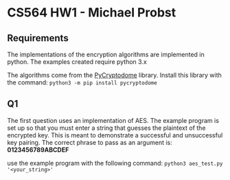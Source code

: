 # CS564 HW1 - Michael Probst

## Requirements
The implementations of the encryption algorithms are implemented in python. The examples created require python 3.x

The algorithms come from the [PyCryptodome](https://pycryptodome.readthedocs.io/en/latest/src/introduction.html) library. Install this library with the command: `python3 -m pip install pycryptodome`

## Q1
The first question uses an implementation of AES. The example program is set up so that you must enter a string that guesses the plaintext of the encrypted key. This is meant to demonstrate a successful and unsuccessful key pairing. The correct phrase to pass as an argument is: **0123456789ABCDEF**

use the example program with the following command: `python3 aes_test.py '<your_string>'`

